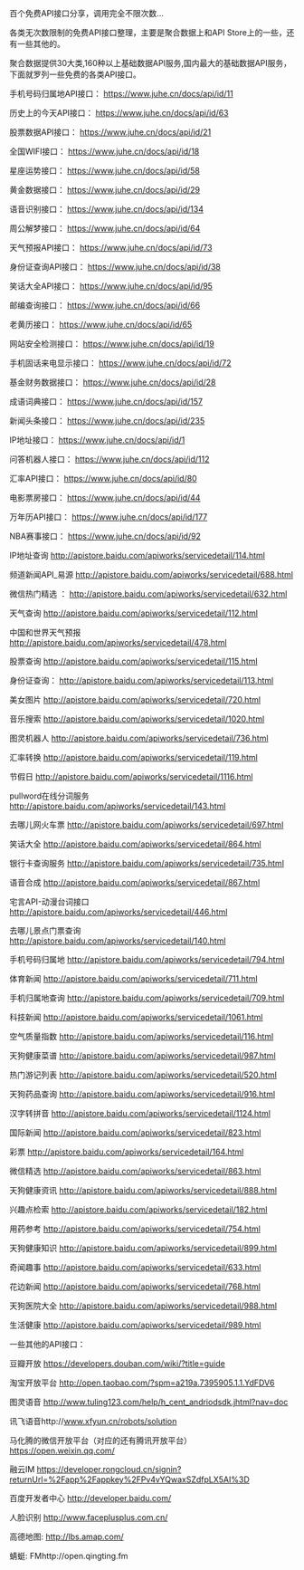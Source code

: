 百个免费API接口分享，调用完全不限次数...

各类无次数限制的免费API接口整理，主要是聚合数据上和API Store上的一些，还有一些其他的。

聚合数据提供30大类,160种以上基础数据API服务,国内最大的基础数据API服务，下面就罗列一些免费的各类API接口。

手机号码归属地API接口：
https://www.juhe.cn/docs/api/id/11

历史上的今天API接口：
https://www.juhe.cn/docs/api/id/63

股票数据API接口：
https://www.juhe.cn/docs/api/id/21

全国WIFI接口：
https://www.juhe.cn/docs/api/id/18

星座运势接口：
https://www.juhe.cn/docs/api/id/58

黄金数据接口：
https://www.juhe.cn/docs/api/id/29

语音识别接口：
https://www.juhe.cn/docs/api/id/134

周公解梦接口：
https://www.juhe.cn/docs/api/id/64

天气预报API接口：
https://www.juhe.cn/docs/api/id/73

身份证查询API接口：
https://www.juhe.cn/docs/api/id/38

笑话大全API接口：
https://www.juhe.cn/docs/api/id/95

邮编查询接口：
https://www.juhe.cn/docs/api/id/66

老黄历接口：
https://www.juhe.cn/docs/api/id/65

网站安全检测接口：
https://www.juhe.cn/docs/api/id/19

手机固话来电显示接口：
https://www.juhe.cn/docs/api/id/72

基金财务数据接口：
https://www.juhe.cn/docs/api/id/28

成语词典接口：
https://www.juhe.cn/docs/api/id/157

新闻头条接口：
https://www.juhe.cn/docs/api/id/235

IP地址接口：
https://www.juhe.cn/docs/api/id/1

问答机器人接口：
https://www.juhe.cn/docs/api/id/112

汇率API接口：
https://www.juhe.cn/docs/api/id/80

电影票房接口：
https://www.juhe.cn/docs/api/id/44

万年历API接口：
https://www.juhe.cn/docs/api/id/177

NBA赛事接口：
https://www.juhe.cn/docs/api/id/92

IP地址查询 
http://apistore.baidu.com/apiworks/servicedetail/114.html

频道新闻API_易源
http://apistore.baidu.com/apiworks/servicedetail/688.html

微信热门精选 ：
http://apistore.baidu.com/apiworks/servicedetail/632.html

天气查询 
http://apistore.baidu.com/apiworks/servicedetail/112.html

中国和世界天气预报
http://apistore.baidu.com/apiworks/servicedetail/478.html

股票查询 
http://apistore.baidu.com/apiworks/servicedetail/115.html

身份证查询：
http://apistore.baidu.com/apiworks/servicedetail/113.html

美女图片 
http://apistore.baidu.com/apiworks/servicedetail/720.html

音乐搜索 
http://apistore.baidu.com/apiworks/servicedetail/1020.html

图灵机器人 
http://apistore.baidu.com/apiworks/servicedetail/736.html

汇率转换 
http://apistore.baidu.com/apiworks/servicedetail/119.html

节假日 
http://apistore.baidu.com/apiworks/servicedetail/1116.html

pullword在线分词服务
http://apistore.baidu.com/apiworks/servicedetail/143.html

去哪儿网火车票 
http://apistore.baidu.com/apiworks/servicedetail/697.html

笑话大全 
http://apistore.baidu.com/apiworks/servicedetail/864.html

银行卡查询服务
http://apistore.baidu.com/apiworks/servicedetail/735.html

语音合成 
http://apistore.baidu.com/apiworks/servicedetail/867.html

宅言API-动漫台词接口
http://apistore.baidu.com/apiworks/servicedetail/446.html

去哪儿景点门票查询
http://apistore.baidu.com/apiworks/servicedetail/140.html

手机号码归属地 
http://apistore.baidu.com/apiworks/servicedetail/794.html

体育新闻 
http://apistore.baidu.com/apiworks/servicedetail/711.html

手机归属地查询
http://apistore.baidu.com/apiworks/servicedetail/709.html

科技新闻 
http://apistore.baidu.com/apiworks/servicedetail/1061.html

空气质量指数 
http://apistore.baidu.com/apiworks/servicedetail/116.html

天狗健康菜谱 
http://apistore.baidu.com/apiworks/servicedetail/987.html

热门游记列表 
http://apistore.baidu.com/apiworks/servicedetail/520.html

天狗药品查询 
http://apistore.baidu.com/apiworks/servicedetail/916.html

汉字转拼音 
http://apistore.baidu.com/apiworks/servicedetail/1124.html

国际新闻 
http://apistore.baidu.com/apiworks/servicedetail/823.html

彩票 
http://apistore.baidu.com/apiworks/servicedetail/164.html

微信精选 
http://apistore.baidu.com/apiworks/servicedetail/863.html

天狗健康资讯 
http://apistore.baidu.com/apiworks/servicedetail/888.html

兴趣点检索 
http://apistore.baidu.com/apiworks/servicedetail/182.html

用药参考 
http://apistore.baidu.com/apiworks/servicedetail/754.html

天狗健康知识 
http://apistore.baidu.com/apiworks/servicedetail/899.html

奇闻趣事 
http://apistore.baidu.com/apiworks/servicedetail/633.html

花边新闻 
http://apistore.baidu.com/apiworks/servicedetail/768.html

天狗医院大全 
http://apistore.baidu.com/apiworks/servicedetail/988.html

生活健康 
http://apistore.baidu.com/apiworks/servicedetail/989.html

一些其他的API接口：

豆瓣开放 
https://developers.douban.com/wiki/?title=guide

淘宝开放平台 
http://open.taobao.com/?spm=a219a.7395905.1.1.YdFDV6

图灵语音 
http://www.tuling123.com/help/h_cent_andriodsdk.jhtml?nav=doc

讯飞语音http://www.xfyun.cn/robots/solution

马化腾的微信开放平台（对应的还有腾讯开放平台）
https://open.weixin.qq.com/

融云IM
https://developer.rongcloud.cn/signin?returnUrl=%2Fapp%2Fappkey%2FPv4vYQwaxSZdfpLX5AI%3D

百度开发者中心
http://developer.baidu.com/

人脸识别
http://www.faceplusplus.com.cn/

高德地图:
http://lbs.amap.com/

蜻蜓:
FMhttp://open.qingting.fm